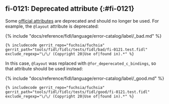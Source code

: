 ## fi-0121: Deprecated attribute {:#fi-0121}

Some [official attributes](/reference/fidl/language/attributes.md) are
deprecated and should no longer be used. For example, the `@layout` attribute is
deprecated:

{% include "docs/reference/fidl/language/error-catalog/label/_bad.md" %}

```fidl
{% includecode gerrit_repo="fuchsia/fuchsia" gerrit_path="tools/fidl/fidlc/tests/fidl/bad/fi-0121.test.fidl" exclude_regexp="\/\/ (Copyright 20|Use of|found in).*" %}
```

In this case, `@layout` was replaced with `@for_deperecated_c_bindings`, so that
attribute should be used instead:

{% include "docs/reference/fidl/language/error-catalog/label/_good.md" %}

```fidl
{% includecode gerrit_repo="fuchsia/fuchsia" gerrit_path="tools/fidl/fidlc/tests/fidl/good/fi-0121.test.fidl" exclude_regexp="\/\/ (Copyright 20|Use of|found in).*" %}
```
